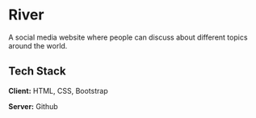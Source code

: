 
# River

A social media website where people can discuss about different topics around the world.


## Tech Stack

**Client:** HTML, CSS, Bootstrap

**Server:** Github

